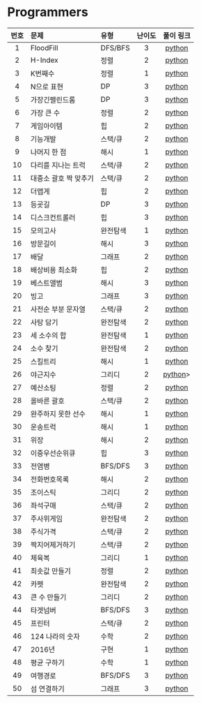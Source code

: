 
# Programmers
 
| 번호 |  문제  | 유형   |         난이도          |        풀이 링크         |
|:---:	|:---	|:---	|:--:|:---:|
|1|FloodFill|DFS/BFS| 3 | <a href="FloodFill.ipynb">python</a>||
|2|H-Index|정렬|2| <a href="H-Index.ipynb">python</a>|
|3|K번째수|정렬|1| <a href="K번째수.ipynb">python</a>|
|4|N으로 표현|DP|3| <a href="N으로 표현_.ipynb">python</a>|
|5|가장긴팰린드롬|DP|3| <a href="가장긴팰린드롬.ipynb">python</a>|
|6|가장 큰 수|정렬|2| <a href="가장큰수.ipynb">python</a>|
|7|게임아이템|힙|2| <a href="게임아이템_.ipynb">python</a>|
|8|기능개발|스택/큐|2| <a href="기능개발_.ipynb">python</a>|
|9|나머지 한 점|해시|1| <a href="나머지 한 점.ipynb">python</a>|
|10|다리를 지나는 트럭|스택/큐|2| <a href="다리를 지나는 트럭.ipynb">python</a>|
|11|대중소 괄호 짝 맞추기|스택/큐|2| <a href="대중소 괄호 짝 맞추기.ipynb">python</a>|
|12|더맵게|힙|2| <a href="더맵게.ipynb">python</a>|
|13|등굣길|DP|3| <a href="등굣길.ipynb">python</a>|
|14|디스크컨트롤러|힙|3| <a href="디스크컨트롤러.ipynb">python</a>|
|15|모의고사|완전탐색|1| <a href="모의고사.ipynb">python</a>|
|16|방문길이|해시|3| <a href="방문길이.ipynb">python</a>|
|17|배달|그래프|2| <a href="배달.ipynb">python</a>|
|18|배상비용 최소화|힙|2| <a href="배상비용최소화.ipynb">python</a>|
|19|베스트앨범|해시|3| <a href="베스트앨범.ipynb">python</a>|
|20|빙고|그래프|3| <a href="빙고.ipynb">python</a>|
|21|사전순 부분 문자열|스택/큐|2| <a href="사전순 부분 문자열.ipynb">python</a>|
|22|사탕 담기|완전탐색|2| <a href="사탕 담기.ipynb">python</a>|
|23|세 소수의 합|완전탐색|1| <a href="세 소수의 합.ipynb">python</a>|
|24|소수 찾기|완전탐색|2| <a href="소수 찾기.ipynb">python</a>|
|25|스킬트리|해시|1| <a href="">python</a>|
|26|야근지수|그리디|2| <a href="야근지수.ipynb">python</a>>|
|27|예산소팅|정렬|2| <a href="예산소팅.ipynb">python</a>|
|28|올바른 괄호|스택/큐|2| <a href="올바른 괄호.ipynb">python</a>|
|29|완주하지 못한 선수|해시|1| <a href="">python</a>|
|30|운송트럭|해시|1| <a href="">python</a>|
|31|위장|해시|2| <a href="위장_.ipynb">python</a>|
|32|이중우선순위큐|힙|3| <a href="이중우선순위큐.ipynb">python</a>|
|33|전염병|BFS/DFS|3| <a href="전염병.ipynb">python</a>|
|34|전화번호목록|해시|2| <a href="전화번호목록.ipynb">python</a>|
|35|조이스틱|그리디|2| <a href="조이스틱_.ipynb">python</a>|
|36|좌석구매|스택/큐|2|<a href="좌석구매.ipynb">python</a>|
|37|주사위게임|완전탐색|2| <a href="주사위게임.ipynb">python</a>|
|38|주식가격|스택/큐|2| <a href="주식가격.ipynb">python</a>|
|39|짝지어제거하기|스택/큐|2| <a href="짝지어제거하기.ipynb">python</a>|
|40|체육복|그리디|1|<a href="체육복.ipynb">python</a>|
|41|최솟값 만들기|정렬|2| <a href="최솟값 만들기.ipynb">python</a>|
|42|카펫|완전탐색|2| <a href="카펫.ipynb">python</a>|
|43|큰 수 만들기|그리디|2| <a href="큰 수 만들기.ipynb">python</a>|
|44|타겟넘버|BFS/DFS|3| <a href="타겟넘버.ipynb">python</a>|
|45|프린터|스택/큐|2| <a href="프린터.ipynb">python</a>|
|46|124 나라의 숫자|수학|2| <a href="">python</a>|
|47|2016년|구현|1| <a href="">python</a>|
|48|평균 구하기|수학|1|<a href="">python</a> |
|49|여행경로|BFS/DFS|3|<a href="여행경로.ipynb">python</a> |
|50|섬 연결하기|그래프|3|<a href="섬 연결하기.ipynb">python</a>|



